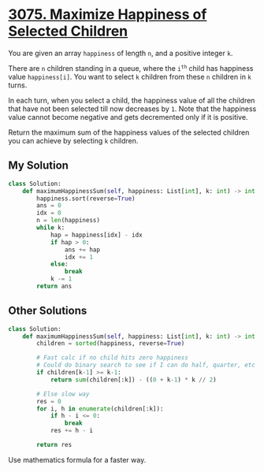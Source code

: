 # [3075. Maximize Happiness of Selected Children](https://leetcode.com/problems/maximize-happiness-of-selected-children/description/?envType=daily-question&envId=2024-05-09)

You are given an array `happiness` of length `n`, and a positive integer `k`.

There are `n` children standing in a queue, where the <code>i<sup>th</sup></code> child has happiness value `happiness[i]`. You want to select `k` children from these `n` children in `k` turns.

In each turn, when you select a child, the happiness value of all the children that have not been selected till now decreases by `1`. Note that the happiness value cannot become negative and gets decremented only if it is positive.

Return the maximum sum of the happiness values of the selected children you can achieve by selecting `k` children.

## My Solution

```python
class Solution:
    def maximumHappinessSum(self, happiness: List[int], k: int) -> int:
        happiness.sort(reverse=True)
        ans = 0
        idx = 0
        n = len(happiness)
        while k:
            hap = happiness[idx] - idx
            if hap > 0:
                ans += hap
                idx += 1
            else:
                break
            k -= 1
        return ans
```

## Other Solutions

```python
class Solution:
    def maximumHappinessSum(self, happiness: List[int], k: int) -> int:
        children = sorted(happiness, reverse=True)

        # Fast calc if no child hits zero happiness
        # Could do binary search to see if I can do half, quarter, etc this way
        if children[k-1] >= k-1:
            return sum(children[:k]) - ((0 + k-1) * k // 2)

        # Else slow way
        res = 0
        for i, h in enumerate(children[:k]):
            if h - i <= 0:
                break
            res += h - i

        return res
```

Use mathematics formula for a faster way.